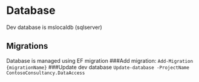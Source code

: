 # Database
Dev database is mslocaldb (sqlserver)

## Migrations
Database is managed using EF migration
###Add migration:
`Add-Migration {migrationName}`
###Update dev database
`Update-database -ProjectName ContosoConsultancy.DataAccess`